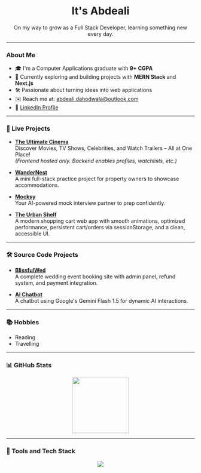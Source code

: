 <h1 align="center">It's Abdeali</h1>
<p align="center">
  On my way to grow as a Full Stack Developer, learning something new every day.
</p>


---

### About Me

- 🎓 I'm a Computer Applications graduate with **9+ CGPA**
- 🌱 Currently exploring and building projects with **MERN Stack** and **Next.js**
- 🛠️ Passionate about turning ideas into web applications
- ✉️ Reach me at: [abdeali.dahodwala@outlook.com](mailto:abdeali.dahodwala@outlook.com)
- 🔗 [LinkedIn Profile](https://www.linkedin.com/in/abdeali-dahodwala-169083268/)

---

### 🚀 Live Projects

- **[The Ultimate Cinema](https://the-ultimate-cinema.vercel.app/)**  
  Discover Movies, TV Shows, Celebrities, and Watch Trailers – All at One Place!  
  *(Frontend hosted only. Backend enables profiles, watchlists, etc.)*

- **[WanderNest](https://wandernest-d9uf.onrender.com/)**  
  A mini full-stack practice project for property owners to showcase accommodations.

- **[Mocksy](https://mocksy-2bgx.vercel.app/)**  
  Your AI-powered mock interview partner to prep confidently.

- **[The Urban Shelf](https://the-urban-shelf.netlify.app/)**  
  A modern shopping cart web app with smooth animations, optimized performance, persistent cart/orders via sessionStorage, and a clean, accessible UI.


---

### 🛠️ Source Code Projects

- **[BlissfulWed](https://github.com/Abdeali1310/BlissfulWed)**  
  A complete wedding event booking site with admin panel, refund system, and payment integration.

- **[AI Chatbot](https://github.com/Abdeali1310/AI-chatbot)**  
  A chatbot using Google's Gemini Flash 1.5 for dynamic AI interactions.

---

### 📚 Hobbies

- Reading  
- Travelling

---

### 📊 GitHub Stats

<p align="center">
  <img src="https://github-readme-stats.vercel.app/api/top-langs/?username=Abdeali1310&layout=compact&theme=blueberry" height="150"/>
</p>

---

### 🧰 Tools and Tech Stack
<p align="center">
  <img src="https://skillicons.dev/icons?i=react,nextjs,nodejs,express,mongodb,js,ts,html,css,tailwind,redux,materialui,postman,git,github" />
</p>
